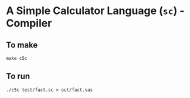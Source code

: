 # A Simple Calculator Language (`sc`) - Compiler

## To make

`make c5c`

## To run

`./c5c test/fact.sc > out/fact.sas`

